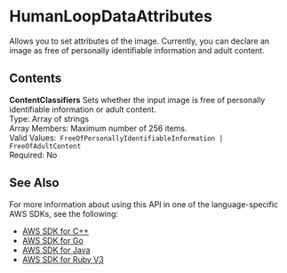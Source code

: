 # HumanLoopDataAttributes<a name="API_HumanLoopDataAttributes"></a>

Allows you to set attributes of the image\. Currently, you can declare an image as free of personally identifiable information and adult content\. 

## Contents<a name="API_HumanLoopDataAttributes_Contents"></a>

 **ContentClassifiers**   <a name="Textract-Type-HumanLoopDataAttributes-ContentClassifiers"></a>
Sets whether the input image is free of personally identifiable information or adult content\.  
Type: Array of strings  
Array Members: Maximum number of 256 items\.  
Valid Values:` FreeOfPersonallyIdentifiableInformation | FreeOfAdultContent`   
Required: No

## See Also<a name="API_HumanLoopDataAttributes_SeeAlso"></a>

For more information about using this API in one of the language\-specific AWS SDKs, see the following:
+  [AWS SDK for C\+\+](https://docs.aws.amazon.com/goto/SdkForCpp/textract-2018-06-27/HumanLoopDataAttributes) 
+  [AWS SDK for Go](https://docs.aws.amazon.com/goto/SdkForGoV1/textract-2018-06-27/HumanLoopDataAttributes) 
+  [AWS SDK for Java](https://docs.aws.amazon.com/goto/SdkForJava/textract-2018-06-27/HumanLoopDataAttributes) 
+  [AWS SDK for Ruby V3](https://docs.aws.amazon.com/goto/SdkForRubyV3/textract-2018-06-27/HumanLoopDataAttributes) 